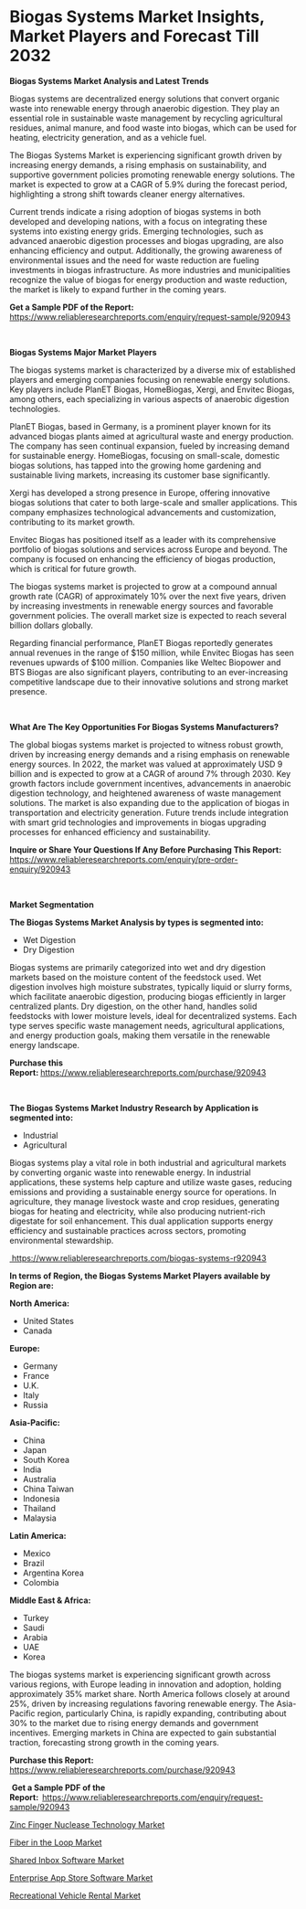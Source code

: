<p><h1>Biogas Systems Market Insights, Market Players and Forecast Till 2032</h1></p><p><strong>Biogas Systems Market Analysis and Latest Trends</strong></p>
<p><p>Biogas systems are decentralized energy solutions that convert organic waste into renewable energy through anaerobic digestion. They play an essential role in sustainable waste management by recycling agricultural residues, animal manure, and food waste into biogas, which can be used for heating, electricity generation, and as a vehicle fuel. </p><p>The Biogas Systems Market is experiencing significant growth driven by increasing energy demands, a rising emphasis on sustainability, and supportive government policies promoting renewable energy solutions. The market is expected to grow at a CAGR of 5.9% during the forecast period, highlighting a strong shift towards cleaner energy alternatives. </p><p>Current trends indicate a rising adoption of biogas systems in both developed and developing nations, with a focus on integrating these systems into existing energy grids. Emerging technologies, such as advanced anaerobic digestion processes and biogas upgrading, are also enhancing efficiency and output. Additionally, the growing awareness of environmental issues and the need for waste reduction are fueling investments in biogas infrastructure. As more industries and municipalities recognize the value of biogas for energy production and waste reduction, the market is likely to expand further in the coming years.</p></p>
<p><strong>Get a Sample PDF of the Report:&nbsp;</strong> <a href="https://www.reliableresearchreports.com/enquiry/request-sample/920943?utm_campaign=36&utm_medium=2&utm_source=Github&utm_content=ia&utm_term=06032025&utm_id=biogas-systems">https://www.reliableresearchreports.com/enquiry/request-sample/920943</a></p>
<p>&nbsp;</p>
<p><strong>Biogas Systems Major Market Players</strong></p>
<p><p>The biogas systems market is characterized by a diverse mix of established players and emerging companies focusing on renewable energy solutions. Key players include PlanET Biogas, HomeBiogas, Xergi, and Envitec Biogas, among others, each specializing in various aspects of anaerobic digestion technologies.</p><p>PlanET Biogas, based in Germany, is a prominent player known for its advanced biogas plants aimed at agricultural waste and energy production. The company has seen continual expansion, fueled by increasing demand for sustainable energy. HomeBiogas, focusing on small-scale, domestic biogas solutions, has tapped into the growing home gardening and sustainable living markets, increasing its customer base significantly.</p><p>Xergi has developed a strong presence in Europe, offering innovative biogas solutions that cater to both large-scale and smaller applications. This company emphasizes technological advancements and customization, contributing to its market growth.</p><p>Envitec Biogas has positioned itself as a leader with its comprehensive portfolio of biogas solutions and services across Europe and beyond. The company is focused on enhancing the efficiency of biogas production, which is critical for future growth.</p><p>The biogas systems market is projected to grow at a compound annual growth rate (CAGR) of approximately 10% over the next five years, driven by increasing investments in renewable energy sources and favorable government policies. The overall market size is expected to reach several billion dollars globally.</p><p>Regarding financial performance, PlanET Biogas reportedly generates annual revenues in the range of $150 million, while Envitec Biogas has seen revenues upwards of $100 million. Companies like Weltec Biopower and BTS Biogas are also significant players, contributing to an ever-increasing competitive landscape due to their innovative solutions and strong market presence.</p></p>
<p>&nbsp;</p>
<p><strong>What Are The Key Opportunities For Biogas Systems Manufacturers?</strong></p>
<p><p>The global biogas systems market is projected to witness robust growth, driven by increasing energy demands and a rising emphasis on renewable energy sources. In 2022, the market was valued at approximately USD 9 billion and is expected to grow at a CAGR of around 7% through 2030. Key growth factors include government incentives, advancements in anaerobic digestion technology, and heightened awareness of waste management solutions. The market is also expanding due to the application of biogas in transportation and electricity generation. Future trends include integration with smart grid technologies and improvements in biogas upgrading processes for enhanced efficiency and sustainability.</p></p>
<p><strong>Inquire or Share Your Questions If Any Before Purchasing This Report:</strong> <a href="https://www.reliableresearchreports.com/enquiry/pre-order-enquiry/920943?utm_campaign=36&utm_medium=2&utm_source=Github&utm_content=ia&utm_term=06032025&utm_id=biogas-systems">https://www.reliableresearchreports.com/enquiry/pre-order-enquiry/920943</a></p>
<p>&nbsp;</p>
<p><strong>Market Segmentation</strong></p>
<p><strong>The Biogas Systems Market Analysis by types is segmented into:</strong></p>
<p><ul><li>Wet Digestion</li><li>Dry Digestion</li></ul></p>
<p><p>Biogas systems are primarily categorized into wet and dry digestion markets based on the moisture content of the feedstock used. Wet digestion involves high moisture substrates, typically liquid or slurry forms, which facilitate anaerobic digestion, producing biogas efficiently in larger centralized plants. Dry digestion, on the other hand, handles solid feedstocks with lower moisture levels, ideal for decentralized systems. Each type serves specific waste management needs, agricultural applications, and energy production goals, making them versatile in the renewable energy landscape.</p></p>
<p><strong>Purchase this Report:&nbsp;</strong><a href="https://www.reliableresearchreports.com/purchase/920943?utm_campaign=36&utm_medium=2&utm_source=Github&utm_content=ia&utm_term=06032025&utm_id=biogas-systems">https://www.reliableresearchreports.com/purchase/920943</a></p>
<p>&nbsp;</p>
<p><strong>The Biogas Systems Market Industry Research by Application is segmented into:</strong></p>
<p><ul><li>Industrial</li><li>Agricultural</li></ul></p>
<p><p>Biogas systems play a vital role in both industrial and agricultural markets by converting organic waste into renewable energy. In industrial applications, these systems help capture and utilize waste gases, reducing emissions and providing a sustainable energy source for operations. In agriculture, they manage livestock waste and crop residues, generating biogas for heating and electricity, while also producing nutrient-rich digestate for soil enhancement. This dual application supports energy efficiency and sustainable practices across sectors, promoting environmental stewardship.</p></p>
<p><a href="https://www.reliableresearchreports.com/biogas-systems-r920943?utm_campaign=36&utm_medium=2&utm_source=Github&utm_content=ia&utm_term=06032025&utm_id=biogas-systems">&nbsp;https://www.reliableresearchreports.com/biogas-systems-r920943</a></p>
<p><strong>In terms of Region, the Biogas Systems Market Players available by Region are:</strong></p>
<p>
    <p> <strong> North America: </strong>
        <ul>
            <li>United States</li>
            <li>Canada</li>
        </ul>
        </p> 
    <p> <strong> Europe: </strong>
        <ul>
            <li>Germany</li>
            <li>France</li>
            <li>U.K.</li>
            <li>Italy</li>
            <li>Russia</li>
        </ul>
        </p> 
    <p> <strong> Asia-Pacific: </strong>
        <ul>
            <li>China</li>
            <li>Japan</li>
            <li>South Korea</li>
            <li>India</li>
            <li>Australia</li>
            <li>China Taiwan</li>
            <li>Indonesia</li>
            <li>Thailand</li>
            <li>Malaysia</li>
        </ul>
        </p> 
    <p> <strong> Latin America: </strong>
        <ul>
            <li>Mexico</li>
            <li>Brazil</li>
            <li>Argentina Korea</li>
            <li>Colombia</li>
        </ul>
        </p> 
    <p> <strong> Middle East & Africa: </strong>
        <ul>
            <li>Turkey</li>
            <li>Saudi</li>
            <li>Arabia</li>
            <li>UAE</li>
            <li>Korea</li>
        </ul>
    </p>
    </p>
<p><p>The biogas systems market is experiencing significant growth across various regions, with Europe leading in innovation and adoption, holding approximately 35% market share. North America follows closely at around 25%, driven by increasing regulations favoring renewable energy. The Asia-Pacific region, particularly China, is rapidly expanding, contributing about 30% to the market due to rising energy demands and government incentives. Emerging markets in China are expected to gain substantial traction, forecasting strong growth in the coming years.</p></p>
<p><strong>Purchase this Report: </strong><a href="https://www.reliableresearchreports.com/purchase/920943?utm_campaign=36&utm_medium=2&utm_source=Github&utm_content=ia&utm_term=06032025&utm_id=biogas-systems">https://www.reliableresearchreports.com/purchase/920943</a></p>
<p>&nbsp;<strong>Get a Sample PDF of the Report:&nbsp;&nbsp;</strong><a href="https://www.reliableresearchreports.com/enquiry/request-sample/920943?utm_campaign=36&utm_medium=2&utm_source=Github&utm_content=ia&utm_term=06032025&utm_id=biogas-systems">https://www.reliableresearchreports.com/enquiry/request-sample/920943</a></p>
<p><strong></strong></p>
<p><p><a href="https://github.com/belhejmawoue/Market-Research-Report-List-1/blob/main/zinc-finger-nuclease-technology-market.md?utm_campaign=36&utm_medium=2&utm_source=Github&utm_content=ia&utm_term=06032025&utm_id=biogas-systems">Zinc Finger Nuclease Technology Market</a></p><p><a href="https://github.com/kalsirollija/Market-Research-Report-List-1/blob/main/fiber-in-the-loop-market.md?utm_campaign=36&utm_medium=2&utm_source=Github&utm_content=ia&utm_term=06032025&utm_id=biogas-systems">Fiber in the Loop Market</a></p><p><a href="https://github.com/bulkagumanvv/Market-Research-Report-List-1/blob/main/shared-inbox-software-market.md?utm_campaign=36&utm_medium=2&utm_source=Github&utm_content=ia&utm_term=06032025&utm_id=biogas-systems">Shared Inbox Software Market</a></p><p><a href="https://github.com/shamyzinniwl/Market-Research-Report-List-1/blob/main/enterprise-app-store-software-market.md?utm_campaign=36&utm_medium=2&utm_source=Github&utm_content=ia&utm_term=06032025&utm_id=biogas-systems">Enterprise App Store Software Market</a></p><p><a href="https://github.com/vsiljgestel/Market-Research-Report-List-1/blob/main/recreational-vehicle-rental-market.md?utm_campaign=36&utm_medium=2&utm_source=Github&utm_content=ia&utm_term=06032025&utm_id=biogas-systems">Recreational Vehicle Rental Market</a></p></p>